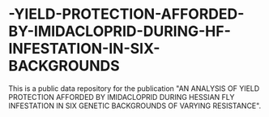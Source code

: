 # -YIELD-PROTECTION-AFFORDED-BY-IMIDACLOPRID-DURING-HF-INFESTATION-IN-SIX-BACKGROUNDS
This is a public data repository for the publication "AN ANALYSIS OF YIELD PROTECTION AFFORDED BY IMIDACLOPRID DURING HESSIAN FLY INFESTATION IN SIX GENETIC BACKGROUNDS OF VARYING RESISTANCE".
